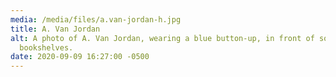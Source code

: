 ```yaml
---
media: /media/files/a.van-jordan-h.jpg
title: A. Van Jordan
alt: A photo of A. Van Jordan, wearing a blue button-up, in front of some
  bookshelves.
date: 2020-09-09 16:27:00 -0500
---
```

